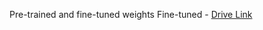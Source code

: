 Pre-trained and fine-tuned weights
Fine-tuned - [Drive Link](https://drive.google.com/file/d/1jGPu6YR4QI0AlR1fMDhg3nOuho5H2U3l/view?usp=drive_link)
